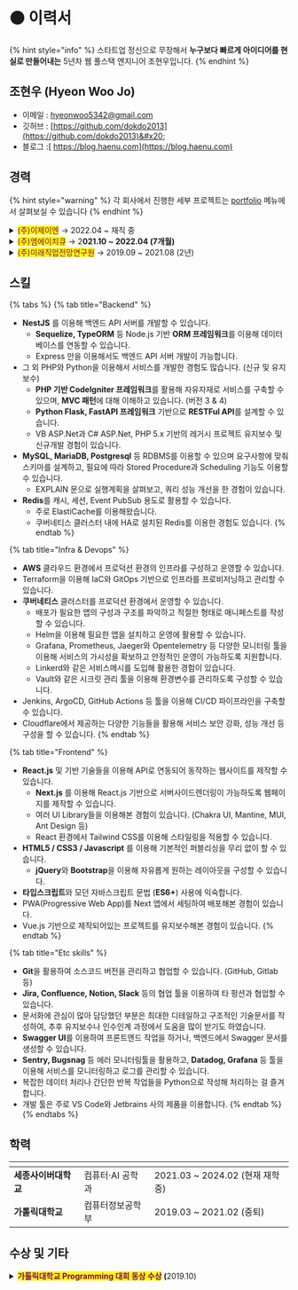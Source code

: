 # ⚫ 이력서

{% hint style="info" %}
스타트업 정신으로 무장해서 **누구보다 빠르게 아이디어를 현실로 만들어내는** 5년차 웹 풀스택 엔지니어 조현우입니다.
{% endhint %}

## 조현우 (Hyeon Woo Jo)

* 이메일 : [hyeonwoo5342@gmail.com](mailto:hyeonwoo5342@gmail.com)
* 깃허브 : [https://github.com/dokdo2013](https://github.com/dokdo2013)&#x20;
* 블로그 :[ https://blog.haenu.com](https://blog.haenu.com)



## 경력

{% hint style="warning" %}
각 회사에서 진행한 세부 프로젝트는 [portfolio](portfolio/ "mention") 메뉴에서 살펴보실 수 있습니다
{% endhint %}

<details>

<summary><mark style="color:purple;">(주)이제이엔</mark> → 2022.04 ~ 재직 중</summary>

* 직무 : BackEnd Developer / DevOps Engineer
* 주요 업무 : 트윕, 트게더 신규기능 개발 및 유지보수
  * AWS 인프라 및 쿠버네티스 클러스터 관리
  * 트윕 모바일 (트게더 앱) 백엔드 담당
  * 트윕 신규 후원 '빙빙도네' 백엔드 담당
  * [트윕 클립](https://vod.twip.kr) 서비스 Product Owner, 전체 개발(FE + BE) 담당
* 주요 기술 스택
  * BackEnd : NestJS, PHP CodeIgniter 3, Kubernetes, MySQL/MariaDB, Redis, AWS
  * FrontEnd : Next.js, React.js

</details>

<details>

<summary><mark style="color:purple;">(주)엠에이치큐</mark> → 2<strong>021.10 ~ 2022.04 (7개월)</strong></summary>

* 직무 / 직위 : Web Developer / 웹개발팀 사원
* 주요 업무 : [i.M 택시](https://www.imforyou.co.kr/) 서비스 개발 및 유지보수
  * i.M 택시 백오피스 제작 및 유지보수
  * i.M 택시 애플리케이션 내 웹뷰 개발
  * i.M 택시 홈페이지 유지보수
* 주요 기술 스택 : PHP CodeIgniter 4, MySQL/MariaDB

</details>

<details>

<summary><mark style="color:purple;">(주)미래직업전망연구원</mark> → 2019.09 ~ 2021.08 (2년)</summary>

* 직무 / 직위 : Web Developer / 플랫폼개발사업본부 선임연구원
* 주요 업무 : 신규 플랫폼 개발
  * 개발자가 혼자인 회사에서 PHP로 신규 플랫폼을 만들어 런칭까지 진행
  * 기존에 ASP.Net으로 만들어진 서비스의 유지보수
* 주요 기술 스택 : PHP CodeIgniter 3, Python Flask, AWS

</details>



## 스킬

{% tabs %}
{% tab title="Backend" %}
* **NestJS** 를 이용해 백엔드 API 서버를 개발할 수 있습니다.
  * **Sequelize, TypeORM** 등 Node.js 기반 **ORM 프레임워크**를 이용해 데이터베이스를 연동할 수 있습니다.
  * Express 만을 이용해서도 백엔드 API 서버 개발이 가능합니다.
* 그 외 PHP와 Python을 이용해서 서비스를 개발한 경험도 많습니다. (신규 및 유지보수)
  * **PHP 기반 CodeIgniter 프레임워크**를 활용해 자유자재로 서비스를 구축할 수 있으며, **MVC 패턴**에 대해 이해하고 있습니다. (버전 3 & 4)
  * **Python Flask, FastAPI 프레임워크** 기반으로 **RESTFul API**를 설계할 수 있습니다.
  * VB ASP.Net과 C# ASP.Net, PHP 5.x 기반의 레거시 프로젝트 유지보수 및 신규개발 경험이 있습니다.
* **MySQL, MariaDB, Postgresql** 등 RDBMS를 이용할 수 있으며 요구사항에 맞춰 스키마를 설계하고, 필요에 따라 Stored Procedure과 Scheduling 기능도 이용할 수 있습니다.
  * EXPLAIN 문으로 실행계획을 살펴보고, 쿼리 성능 개선을 한 경험이 있습니다.
* **Redis**를 캐시, 세션, Event PubSub 용도로 활용할 수 있습니다.
  * 주로 ElastiCache를 이용해왔습니다.
  * 쿠버네티스 클러스터 내에 HA로 설치된 Redis를 이용한 경험도 있습니다.
{% endtab %}

{% tab title="Infra & Devops" %}
* **AWS** 클라우드 환경에서 프로덕션 환경의 인프라를 구성하고 운영할 수 있습니다.
* Terraform을 이용해 IaC와 GitOps 기반으로 인프라를 프로비저닝하고 관리할 수 있습니다.
* **쿠버네티스** 클러스터를 프로덕션 환경에서 운영할 수 있습니다.
  * 배포가 필요한 앱의 구성과 구조를 파악하고 적절한 형태로 매니페스트를 작성할 수 있습니다.
  * Helm을 이용해 필요한 앱을 설치하고 운영에 활용할 수 있습니다.
  * Grafana, Prometheus, Jaeger와 Opentelemetry 등 다양한 모니터링 툴을 이용해 서비스의 가시성을 확보하고 안정적인 운영이 가능하도록 지원합니다.
  * Linkerd와 같은 서비스메시를 도입해 활용한 경험이 있습니다.
  * Vault와 같은 시크릿 관리 툴을 이용해 환경변수를 관리하도록 구성할 수 있습니다.
* Jenkins, ArgoCD, GitHub Actions 등 툴을 이용해 CI/CD 파이프라인을 구축할 수 있습니다.
* Cloudflare에서 제공하는 다양한 기능들을 활용해 서비스 보안 강화, 성능 개선 등 구성을 할 수 있습니다.
{% endtab %}

{% tab title="Frontend" %}
* **React.js** 및 기반 기술들을 이용해 API로 연동되어 동작하는 웹사이트를 제작할 수 있습니다.
  * **Next.js** 를 이용해 React.js 기반으로 서버사이드렌더링이 가능하도록 웹페이지를 제작할 수 있습니다.
  * 여러 UI Library들을 이용해본 경험이 있습니다. (Chakra UI, Mantine, MUI, Ant Design 등)
  * React 환경에서 Tailwind CSS를 이용해 스타일링을 적용할 수 있습니다.
* **HTML5 / CSS3 / Javascript** 를 이용해 기본적인 퍼블리싱을 무리 없이 할 수 있습니다.
  * **jQuery**와 **Bootstrap**을 이용해 자유롭게 원하는 레이아웃을 구성할 수 있습니다.
* **타입스크립트**와 모던 자바스크립트 문법 (**ES6+**) 사용에 익숙합니다.
* PWA(Progressive Web App)를 Next 앱에서 세팅하여 배포해본 경험이 있습니다.
* Vue.js 기반으로 제작되어있는 프로젝트를 유지보수해본 경험이 있습니다.
{% endtab %}

{% tab title="Etc skills" %}
* **Git**을 활용하여 소스코드 버전을 관리하고 협업할 수 있습니다. (GitHub, Gitlab 등)
* **Jira, Confluence, Notion, Slack** 등의 협업 툴을 이용하여 타 펑션과 협업할 수 있습니다.
* 문서화에 관심이 많아 담당했던 부분은 최대한 디테일하고 구조적인 기술문서를 작성하여, 추후 유지보수나 인수인계 과정에서 도움을 많이 받기도 하였습니다.
* **Swagger UI**를 이용하여 프론트엔드 작업을 하거나, 백엔드에서 Swagger 문서를 생성할 수 있습니다.
* **Sentry, Bugsnag** 등 에러 모니터링툴을 활용하고, **Datadog, Grafana** 등 툴을 이용해 서비스를 모니터링하고 로그를 관리할 수 있습니다.
* 복잡한 데이터 처리나 간단한 반복 작업들을 Python으로 작성해 처리하는 걸 즐겨합니다.
* 개발 툴은 주로 VS Code와 Jetbrains 사의 제품을 이용합니다.
{% endtab %}
{% endtabs %}



## 학력

<table data-card-size="large" data-view="cards"><thead><tr><th></th><th></th><th></th></tr></thead><tbody><tr><td><strong>세종사이버대학교</strong></td><td>컴퓨터·AI 공학과</td><td>2021.03 ~ 2024.02 (현재 재학중)</td></tr><tr><td><strong>가톨릭대학교</strong></td><td>컴퓨터정보공학부</td><td>2019.03 ~ 2021.02 (중퇴)</td></tr></tbody></table>



## 수상 및 기타

<details>

<summary><mark style="color:purple;"><strong>가톨릭대학교 Programming 대회 동상 수상</strong></mark><strong> (</strong>2019.10)</summary>

ACM-ICPC 인터넷 예선과 함께 치러진 교내 알고리즘 대회에서 동상 수상. C++ 이용해 알고리즘 문제 해결

</details>

